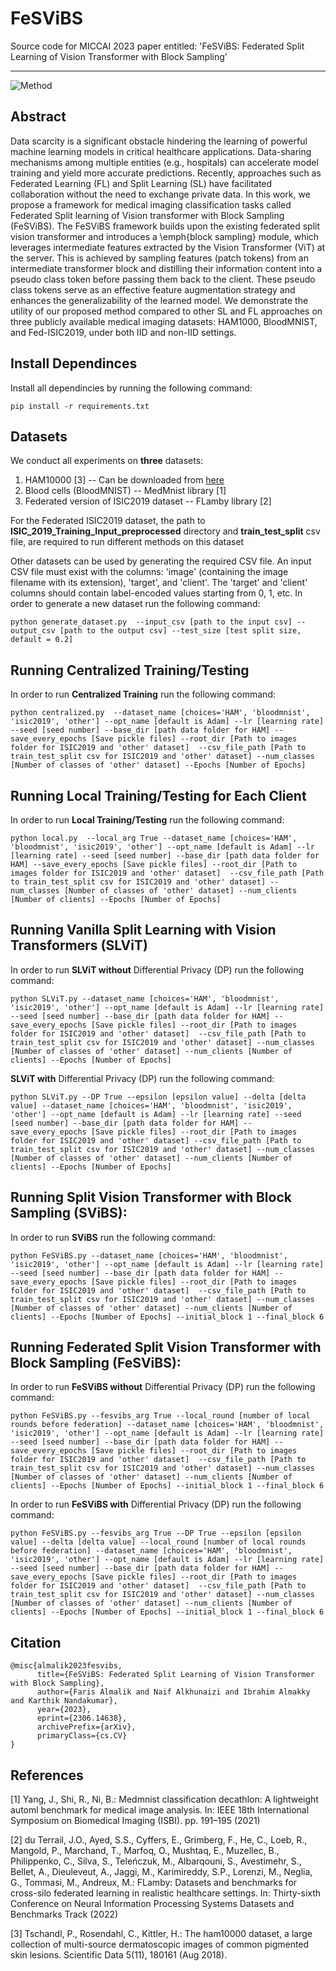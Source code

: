 # FeSViBS
Source code for MICCAI 2023 paper entitled: 'FeSViBS: Federated Split Learning of Vision Transformer with Block Sampling'


<hr/>

![Method](Figures/method.PNG)

## Abstract
Data scarcity is a significant obstacle hindering the learning of powerful machine learning models in critical healthcare applications. Data-sharing mechanisms among multiple entities (e.g., hospitals) can accelerate model training and yield more accurate predictions. Recently, approaches such as Federated Learning (FL) and Split Learning (SL) have facilitated collaboration without the need to exchange private data. In this work, we propose a framework for medical imaging classification tasks called Federated Split learning of Vision transformer with Block Sampling (FeSViBS). The FeSViBS framework builds upon the existing federated split vision transformer and introduces a \emph{block sampling} module, which leverages intermediate features extracted by the Vision Transformer (ViT) at the server. This is achieved by sampling features (patch tokens) from an intermediate transformer block and distilling their information content into a pseudo class token before passing them back to the client. These pseudo class tokens serve as an effective feature augmentation strategy and enhances the generalizability of the learned model. We demonstrate the utility of our proposed method compared to other SL and FL approaches on three publicly available medical imaging datasets: HAM1000, BloodMNIST, and Fed-ISIC2019, under both IID and non-IID settings.

## Install Dependinces
Install all dependincies by running the following command: 

```
pip install -r requirements.txt

```

## Datasets

We conduct all experiments on **three** datasets: 

1. HAM10000 [3] -- Can be downloaded from [here](https://www.kaggle.com/datasets/kmader/skin-cancer-mnist-ham10000?select=HAM10000_images_part_2)
2. Blood cells (BloodMNIST) -- MedMnist library [1]
3. Federated version of ISIC2019 dataset -- FLamby library [2]

For the Federated ISIC2019 dataset, the path to __ISIC_2019_Training_Input_preprocessed__ directory and __train_test_split__  csv file, are required to run different methods on this dataset

Other datasets can be used by generating the required CSV file. An input CSV file must exist with the columns: 'image' (containing the image filename with its extension), 'target', and 'client'. The 'target' and 'client' columns should contain label-encoded values starting from 0, 1, etc.
In order to generate a new dataset run the following command:

```
python generate_dataset.py  --input_csv [path to the input csv] --output_csv [path to the output csv] --test_size [test split size, default = 0.2]

```

## Running Centralized Training/Testing
In order to run  **Centralized Training** run the following command: 

```
python centralized.py  --dataset_name [choices='HAM', 'bloodmnist', 'isic2019', 'other'] --opt_name [default is Adam] --lr [learning rate] --seed [seed number] --base_dir [path data folder for HAM] --save_every_epochs [Save pickle files] --root_dir [Path to images folder for ISIC2019 and 'other' dataset]  --csv_file_path [Path to train_test_split csv for ISIC2019 and 'other' dataset] --num_classes [Number of classes of 'other' dataset] --Epochs [Number of Epochs]

```


## Running Local Training/Testing for Each Client
In order to run  **Local Training/Testing** run the following command: 

```
python local.py  --local_arg True --dataset_name [choices='HAM', 'bloodmnist', 'isic2019', 'other'] --opt_name [default is Adam] --lr [learning rate] --seed [seed number] --base_dir [path data folder for HAM] --save_every_epochs [Save pickle files] --root_dir [Path to images folder for ISIC2019 and 'other' dataset]  --csv_file_path [Path to train_test_split csv for ISIC2019 and 'other' dataset] --num_classes [Number of classes of 'other' dataset] --num_clients [Number of clients] --Epochs [Number of Epochs]

```

## Running Vanilla Split Learning with Vision Transformers (SLViT)
In order to run  **SLViT without** Differential Privacy (DP) run the following command: 

```
python SLViT.py --dataset_name [choices='HAM', 'bloodmnist', 'isic2019', 'other'] --opt_name [default is Adam] --lr [learning rate] --seed [seed number] --base_dir [path data folder for HAM] --save_every_epochs [Save pickle files] --root_dir [Path to images folder for ISIC2019 and 'other' dataset]  --csv_file_path [Path to train_test_split csv for ISIC2019 and 'other' dataset] --num_classes [Number of classes of 'other' dataset] --num_clients [Number of clients] --Epochs [Number of Epochs]

```

**SLViT with** Differential Privacy (DP) run the following command:

```
python SLViT.py --DP True --epsilon [epsilon value] --delta [delta value] --dataset_name [choices='HAM', 'bloodmnist', 'isic2019', 'other'] --opt_name [default is Adam] --lr [learning rate] --seed [seed number] --base_dir [path data folder for HAM] --save_every_epochs [Save pickle files] --root_dir [Path to images folder for ISIC2019 and 'other' dataset] --csv_file_path [Path to train_test_split csv for ISIC2019 and 'other' dataset] --num_classes [Number of classes of 'other' dataset] --num_clients [Number of clients] --Epochs [Number of Epochs] 

```

## Running Split Vision Transformer with Block Sampling (SViBS):
In order to run  **SViBS** run the following command: 

```
python FeSViBS.py --dataset_name [choices='HAM', 'bloodmnist', 'isic2019', 'other'] --opt_name [default is Adam] --lr [learning rate] --seed [seed number] --base_dir [path data folder for HAM] --save_every_epochs [Save pickle files] --root_dir [Path to images folder for ISIC2019 and 'other' dataset]  --csv_file_path [Path to train_test_split csv for ISIC2019 and 'other' dataset] --num_classes [Number of classes of 'other' dataset] --num_clients [Number of clients] --Epochs [Number of Epochs] --initial_block 1 --final_block 6 

```

## Running Federated Split Vision Transformer with Block Sampling (FeSViBS):
In order to run  **FeSViBS without** Differential Privacy (DP) run the following command: 

```
python FeSViBS.py --fesvibs_arg True --local_round [number of local rounds before federation] --dataset_name [choices='HAM', 'bloodmnist', 'isic2019', 'other'] --opt_name [default is Adam] --lr [learning rate] --seed [seed number] --base_dir [path data folder for HAM] --save_every_epochs [Save pickle files] --root_dir [Path to images folder for ISIC2019 and 'other' dataset]  --csv_file_path [Path to train_test_split csv for ISIC2019 and 'other' dataset] --num_classes [Number of classes of 'other' dataset] --num_clients [Number of clients] --Epochs [Number of Epochs] --initial_block 1 --final_block 6 

```

In order to run  **FeSViBS with** Differential Privacy (DP) run the following command: 

```
python FeSViBS.py --fesvibs_arg True --DP True --epsilon [epsilon value] --delta [delta value] --local_round [number of local rounds before federation] --dataset_name [choices='HAM', 'bloodmnist', 'isic2019', 'other'] --opt_name [default is Adam] --lr [learning rate] --seed [seed number] --base_dir [path data folder for HAM] --save_every_epochs [Save pickle files] --root_dir [Path to images folder for ISIC2019 and 'other' dataset]  --csv_file_path [Path to train_test_split csv for ISIC2019 and 'other' dataset] --num_classes [Number of classes of 'other' dataset] --num_clients [Number of clients] --Epochs [Number of Epochs] --initial_block 1 --final_block 6 

```
## Citation
```
@misc{almalik2023fesvibs,
      title={FeSViBS: Federated Split Learning of Vision Transformer with Block Sampling}, 
      author={Faris Almalik and Naif Alkhunaizi and Ibrahim Almakky and Karthik Nandakumar},
      year={2023},
      eprint={2306.14638},
      archivePrefix={arXiv},
      primaryClass={cs.CV}
}

```
## References 

[1] Yang, J., Shi, R., Ni, B.: Medmnist classification decathlon: A lightweight automl benchmark for medical image analysis. In: IEEE 18th International Symposium on Biomedical Imaging (ISBI). pp. 191–195 (2021) 

[2] du Terrail, J.O., Ayed, S.S., Cyffers, E., Grimberg, F., He, C., Loeb, R., Mangold, P., Marchand, T., Marfoq, O., Mushtaq, E., Muzellec, B., Philippenko, C., Silva, S., Teleńczuk, M., Albarqouni, S., Avestimehr, S., Bellet, A., Dieuleveut, A., Jaggi, M., Karimireddy, S.P., Lorenzi, M., Neglia, G., Tommasi, M., Andreux, M.: FLamby: Datasets and benchmarks for cross-silo federated learning in realistic healthcare settings. In: Thirty-sixth Conference on Neural Information Processing Systems Datasets and Benchmarks Track (2022)

[3] Tschandl, P., Rosendahl, C., Kittler, H.: The ham10000 dataset, a large collection of multi-source dermatoscopic images of common pigmented skin lesions. Scientific Data 5(11), 180161 (Aug 2018).
